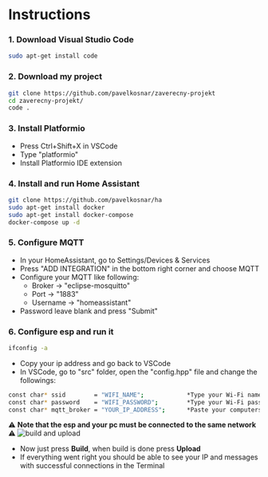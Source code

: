 # Instructions

### 1. Download Visual Studio Code
```bash
sudo apt-get install code
```
### 2. Download my project
```bash
git clone https://github.com/pavelkosnar/zaverecny-projekt
cd zaverecny-projekt/
code .
```
### 3. Install Platformio
- Press Ctrl+Shift+X in VSCode
- Type "platformio"
- Install Platformio IDE extension
### 4. Install and run Home Assistant
```bash
git clone https://github.com/pavelkosnar/ha
sudo apt-get install docker
sudo apt-get install docker-compose
docker-compose up -d
```
### 5. Configure MQTT
- In your HomeAssistant, go to Settings/Devices & Services
- Press "ADD INTEGRATION" in the bottom right corner and choose MQTT
- Configure your MQTT like following:
  - Broker -> "eclipse-mosquitto"
  - Port -> "1883"
  - Username -> "homeassistant"
- Password leave blank and press "Submit"
### 6. Configure esp and run it
```bash
ifconfig -a
```
- Copy your ip address and go back to VSCode
- In VSCode, go to "src" folder, open the "config.hpp" file and change the followings:
```bash
const char* ssid        = "WIFI_NAME";            *Type your Wi-Fi name instead
const char* password    = "WIFI_PASSWORD";        *Type your Wi-Fi password instead
const char* mqtt_broker = "YOUR_IP_ADDRESS";      *Paste your computers ip address
```
:warning: **Note that the esp and your pc must be connected to the same network** :warning:
![build and upload](https://dle-dev.com/wp-content/uploads/2020/10/PlatformIO_bluid_icon.png)
- Now just press **Build**, when build is done press **Upload**
- If everything went right you should be able to see your IP and messages with successful connections in the Terminal